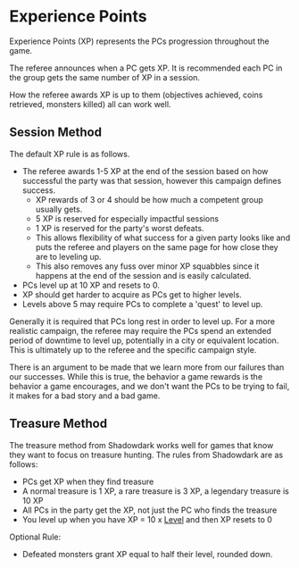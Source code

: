 # Experience Points

Experience Points (XP) represents the PCs progression throughout the game. 

The referee announces when a PC gets XP. It is recommended each PC in the group gets the same number of XP in a session.

How the referee awards XP is up to them (objectives achieved, coins retrieved, monsters killed) all can work well.

## Session Method
The default XP rule is as follows. 
- The referee awards 1-5 XP at the end of the session based on how successful the party was that session, however this campaign defines success. 
	- XP rewards of 3 or 4 should be how much a competent group usually gets. 
	- 5 XP is reserved for especially impactful sessions 
	- 1 XP is reserved for the party's worst defeats. 
	- This allows flexibility of what success for a given party looks like and puts the referee and players on the same page for how close they are to leveling up. 
	- This also removes any fuss over minor XP squabbles since it happens at the end of the session and is easily calculated.
- PCs level up at 10 XP and resets to 0.
- XP should get harder to acquire as PCs get to higher levels.
- Levels above 5 may require PCs to complete a 'quest' to level up.

Generally it is required that PCs long rest in order to level up. For a more realistic campaign, the referee may require the PCs spend an extended period of downtime to level up, potentially in a city or equivalent location. This is ultimately up to the referee and the specific campaign style.

There is an argument to be made that we learn more from our failures than our successes. While this is true, the behavior a game rewards is the behavior a game encourages, and we don't want the PCs to be trying to fail, it makes for a bad story and a bad game.

## Treasure Method
The treasure method from Shadowdark works well for games that know they want to focus on treasure hunting. The rules from Shadowdark are as follows:
- PCs get XP when they find treasure
- A normal treasure is 1 XP, a rare treasure is 3 XP, a legendary treasure is 10 XP
- All PCs in the party get the XP, not just the PC who finds the treasure
- You level up when you have XP = 10 x [Level](Level.md) and then XP resets to 0

Optional Rule:
- Defeated monsters grant XP equal to half their level, rounded down.